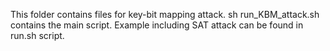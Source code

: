 This folder contains files for key-bit mapping attack.
sh run_KBM_attack.sh contains the main script.
Example including SAT attack can be found in run.sh script.

